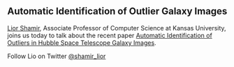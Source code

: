 ## Automatic Identification of Outlier Galaxy Images

[Lior Shamir](https://www.cs.ksu.edu/about/people/faculty/shamir/), Associate Professor of Computer Science at Kansas University, joins us today to talk about the recent paper [Automatic Identification of Outliers in Hubble Space Telescope Galaxy Images](https://arxiv.org/abs/2101.02623).

Follow Lio on Twitter [@shamir_lior](https://twitter.com/shamir_lior)
